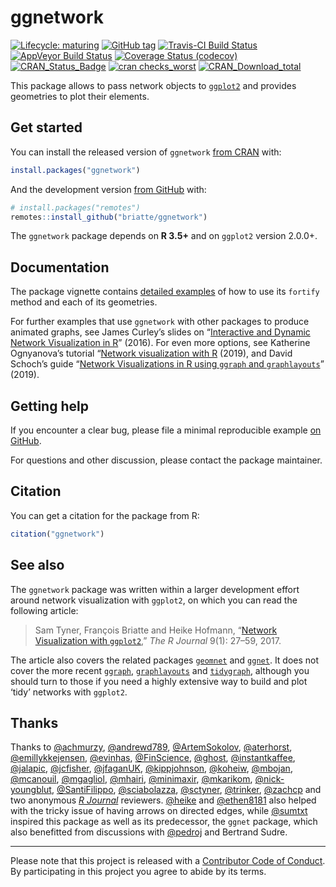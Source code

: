 
<!-- README.md is generated from README.Rmd. Please edit that file -->

# ggnetwork

<!-- badges: start -->

[![Lifecycle:
maturing](https://img.shields.io/badge/lifecycle-maturing-blue.svg)](https://www.tidyverse.org/lifecycle/#maturing)
[![GitHub
tag](https://img.shields.io/github/tag/briatte/ggnetwork.svg?label=latest)](https://github.com/briatte/ggnetwork)
[![Travis-CI Build
Status](https://travis-ci.org/briatte/ggnetwork.svg?branch=master)](https://travis-ci.org/briatte/ggnetwork)
[![AppVeyor Build
Status](https://ci.appveyor.com/api/projects/status/github/briatte/ggnetwork?branch=master&svg=true)](https://ci.appveyor.com/project/briatte/ggnetwork)
[![Coverage Status
(codecov)](https://codecov.io/gh/briatte/ggnetwork/branch/master/graph/badge.svg)](https://codecov.io/gh/briatte/ggnetwork)
[![CRAN\_Status\_Badge](https://www.r-pkg.org/badges/version-ago/ggnetwork)](https://cran.r-project.org/package=ggnetwork)
[![cran
checks\_worst](https://cranchecks.info/badges/worst/ggnetwork)](https://cran.r-project.org/web/checks/check_results_ggnetwork.html)
[![CRAN\_Download\_total](https://cranlogs.r-pkg.org/badges/grand-total/ggnetwork)](https://cran.r-project.org/package=ggnetwork)
<!-- badges: end -->

This package allows to pass network objects to
[`ggplot2`](https://ggplot2.org/) and provides geometries to plot their
elements.

## Get started

You can install the released version of `ggnetwork` [from
CRAN](https://cran.r-project.org/package=ggnetwork) with:

``` r
install.packages("ggnetwork")
```

And the development version [from
GitHub](https://github.com/briatte/ggnetwork) with:

``` r
# install.packages("remotes")
remotes::install_github("briatte/ggnetwork")
```

The `ggnetwork` package depends on **R 3.5+** and on `ggplot2` version
2.0.0+.

## Documentation

The package vignette contains [detailed
examples](https://briatte.github.io/ggnetwork/) of how to use its
`fortify` method and each of its geometries.

For further examples that use `ggnetwork` with other packages to produce
animated graphs, see James Curley’s slides on “[Interactive and Dynamic
Network Visualization in
R](http://curleylab.psych.columbia.edu/netviz/)” (2016). For even more
options, see Katherine Ognyanova’s tutorial “[Network visualization with
R](https://kateto.net/network-visualization) (2019), and David Schoch’s
guide “[Network Visualizations in R using `ggraph` and
`graphlayouts`](http://mr.schochastics.net/netVizR.html)” (2019).

## Getting help

If you encounter a clear bug, please file a minimal reproducible example
[on GitHub](https://github.com/briatte/ggnetwork/issues).

For questions and other discussion, please contact the package
maintainer.

## Citation

You can get a citation for the package from R:

``` r
citation("ggnetwork")
```

## See also

The `ggnetwork` package was written within a larger development effort
around network visualization with `ggplot2`, on which you can read the
following article:

> Sam Tyner, François Briatte and Heike Hofmann, “[Network Visualization
> with `ggplot2`](https://doi.org/10.32614/RJ-2017-023),” *The R
> Journal* 9(1): 27–59, 2017.

The article also covers the related packages
[`geomnet`](https://github.com/sctyner/geomnet) and
[`ggnet`](https://github.com/briatte/ggnet). It does not cover the more
recent [`ggraph`](https://github.com/thomasp85/ggraph),
[`graphlayouts`](https://github.com/schochastics/graphlayouts) and
[`tidygraph`](https://github.com/thomasp85/tidygraph), although you
should turn to those if you need a highly extensive way to build and
plot ‘tidy’ networks with `ggplot2`.

## Thanks

Thanks to [@achmurzy](https://github.com/achmurzy),
[@andrewd789](https://github.com/andrewd789),
[@ArtemSokolov](https://github.com/ArtemSokolov),
[@aterhorst](https://github.com/aterhorst),
[@emillykkejensen](https://github.com/emillykkejensen),
[@evinhas](https://github.com/evinhas),
[@FinScience](https://github.com/FinScience),
[@ghost](https://github.com/ghost),
[@instantkaffee](https://github.com/instantkaffee),
[@jalapic](https://github.com/jalapic),
[@jcfisher](https://github.com/jcfisher),
[@jfaganUK](https://github.com/jfaganUK),
[@kippjohnson](https://github.com/kippjohnson),
[@koheiw](https://github.com/koheiw),
[@mbojan](https://github.com/mbojan),
[@mcanouil](https://github.com/mcanouil),
[@mgagliol](https://github.com/mgagliol),
[@mhairi](https://github.com/mhairi),
[@minimaxir](https://github.com/minimaxir),
[@mkarikom](https://github.com/mkarikom),
[@nick-youngblut](https://github.com/nick-youngblut),
[@SantiFilippo](https://github.com/SantiFilippo),
[@sciabolazza](https://github.com/sciabolazza),
[@sctyner](https://github.com/sctyner),
[@trinker](https://github.com/trinker),
[@zachcp](https://github.com/zachcp) and two anonymous *[R
Journal](https://journal.r-project.org/)* reviewers.
[@heike](https://github.com/heike) and
[@ethen8181](https://github.com/ethen8181) also helped with the tricky
issue of having arrows on directed edges, while
[@sumtxt](https://github.com/sumtxt) inspired this package as well as
its predecessor, the `ggnet` package, which also benefitted from
discussions with [@pedroj](https://github.com/pedroj) and Bertrand
Sudre.

-----

Please note that this project is released with a [Contributor Code of
Conduct](.github/CODE_OF_CONDUCT.md).  
By participating in this project you agree to abide by its terms.
